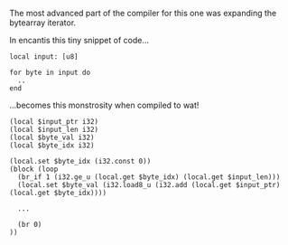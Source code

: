 The most advanced part of the compiler for this one was expanding the bytearray iterator.

In encantis this tiny snippet of code...

```encantis
local input: [u8]

for byte in input do 
  ..
end
```

...becomes this monstrosity when compiled to wat!

```wat
(local $input_ptr i32)
(local $input_len i32)
(local $byte_val i32)
(local $byte_idx i32)

(local.set $byte_idx (i32.const 0))
(block (loop
  (br_if 1 (i32.ge_u (local.get $byte_idx) (local.get $input_len)))
  (local.set $byte_val (i32.load8_u (i32.add (local.get $input_ptr) (local.get $byte_idx))))

  ...

  (br 0)
))
```
